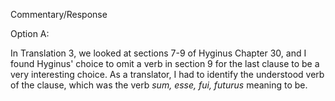 Commentary/Response

Option A:

In Translation 3, we looked at sections 7-9 of Hyginus Chapter 30, and I found Hyginus' choice to omit a verb in section 9 for the last clause to be a very interesting choice. As a translator, I had to identify the understood verb of the clause, which was the verb *sum, esse, fui, futurus* meaning to be. 
